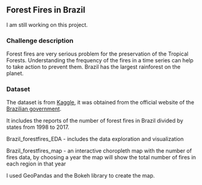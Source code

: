 ## Forest Fires in Brazil

I am still working on this project.

### Challenge description

Forest fires are very serious problem for the preservation of the Tropical Forests. Understanding the frequency of the fires in a time series can help to take action to prevent them.
Brazil has the largest rainforest on the planet.

### Dataset

The dataset is from [Kaggle](https://www.kaggle.com/), it was obtained from the official website of the [Brazilian government](http://dados.gov.br/dataset/sistema-nacional-de-informacoes-florestais-snif).

It includes the reports of the number of forest fires in Brazil divided by states from 1998 to 2017.

Brazil_forestfires_EDA - includes the data exploration and visualization

Brazil_forestfires_map - an interactive choropleth map with the number of fires data, by choosing a year the map will show the total number of fires in each region in that year

I used GeoPandas and the Bokeh library to create the map.
